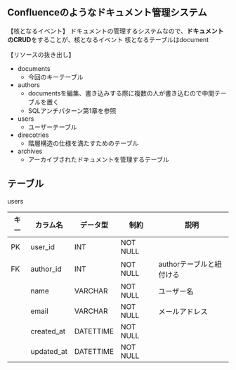 ## Confluenceのようなドキュメント管理システム

【核となるイベント】
ドキュメントの管理するシステムなので、**ドキュメントのCRUD**をすることが、核となるイベント
核となるテーブルはdocument

【リソースの抜き出し】
- documents
  - 今回のキーテーブル
- authors
  - documentsを編集、書き込みする際に複数の人が書き込むので中間テーブルを置く
  - SQLアンチパターン第1章を参照
- users
  - ユーザーテーブル
- direcotries
  - 階層構造の仕様を満たすためのテーブル
- archives
  - アーカイブされたドキュメントを管理するテーブル

## テーブル

users

| キー | カラム名   | データ型  | 制約     | 説明                     |
| ---- | ---------- | --------- | -------- | ------------------------ |
| PK   | user_id    | INT       | NOT NULL |                          |
| FK   | author_id  | INT       | NOT NULL | authorテーブルと紐付ける |
|      | name       | VARCHAR   | NOT NULL | ユーザー名               |
|      | email      | VARCHAR   | NOT NULL | メールアドレス           |
|      | created_at | DATETTIME | NOT NULL |                          |
|      | updated_at | DATETTIME | NOT NULL |                          |
